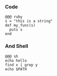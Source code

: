 ### Code

    @@@ ruby
    s = "this is a string"
    def my_func(s)
      puts s
    end

### And Shell

    @@@ sh
    echo hello
    find x | grep y
    echo $PATH

